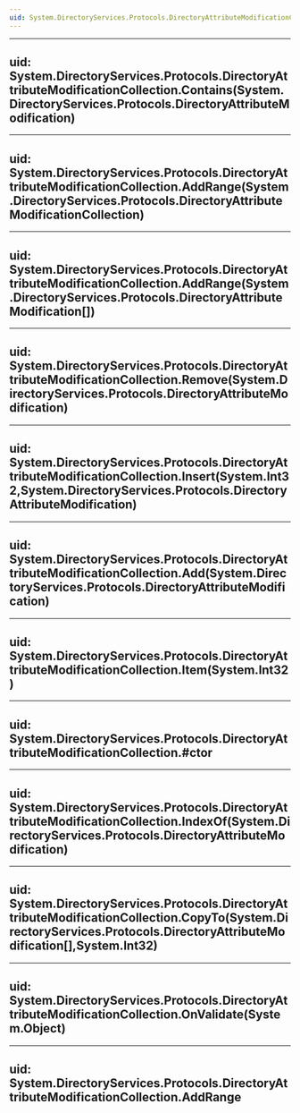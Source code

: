 ```yaml
---
uid: System.DirectoryServices.Protocols.DirectoryAttributeModificationCollection
---
```


---
uid: System.DirectoryServices.Protocols.DirectoryAttributeModificationCollection.Contains(System.DirectoryServices.Protocols.DirectoryAttributeModification)
---

---
uid: System.DirectoryServices.Protocols.DirectoryAttributeModificationCollection.AddRange(System.DirectoryServices.Protocols.DirectoryAttributeModificationCollection)
---

---
uid: System.DirectoryServices.Protocols.DirectoryAttributeModificationCollection.AddRange(System.DirectoryServices.Protocols.DirectoryAttributeModification[])
---

---
uid: System.DirectoryServices.Protocols.DirectoryAttributeModificationCollection.Remove(System.DirectoryServices.Protocols.DirectoryAttributeModification)
---

---
uid: System.DirectoryServices.Protocols.DirectoryAttributeModificationCollection.Insert(System.Int32,System.DirectoryServices.Protocols.DirectoryAttributeModification)
---

---
uid: System.DirectoryServices.Protocols.DirectoryAttributeModificationCollection.Add(System.DirectoryServices.Protocols.DirectoryAttributeModification)
---

---
uid: System.DirectoryServices.Protocols.DirectoryAttributeModificationCollection.Item(System.Int32)
---

---
uid: System.DirectoryServices.Protocols.DirectoryAttributeModificationCollection.#ctor
---

---
uid: System.DirectoryServices.Protocols.DirectoryAttributeModificationCollection.IndexOf(System.DirectoryServices.Protocols.DirectoryAttributeModification)
---

---
uid: System.DirectoryServices.Protocols.DirectoryAttributeModificationCollection.CopyTo(System.DirectoryServices.Protocols.DirectoryAttributeModification[],System.Int32)
---

---
uid: System.DirectoryServices.Protocols.DirectoryAttributeModificationCollection.OnValidate(System.Object)
---

---
uid: System.DirectoryServices.Protocols.DirectoryAttributeModificationCollection.AddRange
---
